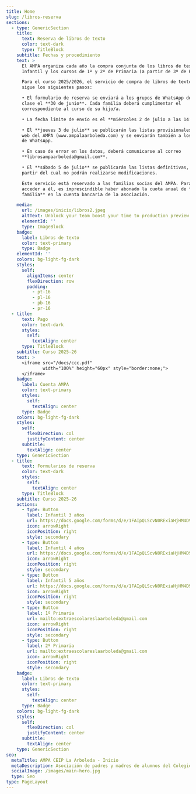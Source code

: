 ```yaml
---
title: Home
slug: /libros-reserva
sections:
  - type: GenericSection
    title:
      text: Reserva de libros de texto
      color: text-dark
      type: TitleBlock
    subtitle: Fechas y procedimiento
    text: >
      El AMPA organiza cada año la compra conjunta de los libros de texto para
      Infantil y los cursos de 1º y 2º de Primaria (a partir de 3º de Primaria, los alumnos participan en el programa de banco de libros gestionado por el propio colegio). De esta manera, el AMPA facilita a las familias la adquisición del material, garantizando que los libros correspondan exactamente con los solicitados por el colegio y obteniendo mejores condiciones en el proceso de compra.

      Para el curso 2025/2026, el servicio de compra de libros de texto del AMPA
      sigue los siguientes pasos:

      • El formulario de reserva se enviará a los grupos de WhatsApp de cada
      clase el **30 de junio**. Cada familia deberá cumplimentar el
      correspondiente al curso de su hijo/a.  

      • La fecha límite de envío es el **miércoles 2 de julio a las 14:00 h**.  

      • El **jueves 3 de julio** se publicarán las listas provisionales en la
      web del AMPA (www.ampalaarboleda.com) y se enviarán también a los grupos
      de WhatsApp.  

      • En caso de error en los datos, deberá comunicarse al correo
      **librosampaarboleda@gmail.com**.  

      • El **sábado 5 de julio** se publicarán las listas definitivas, momento a
      partir del cual no podrán realizarse modificaciones.  

      Este servicio está reservado a las familias socias del AMPA. Para poder
      acceder a él, es imprescindible haber abonado la cuota anual de **25 € por
      familia** en la cuenta bancaria de la asociación.

    media:
      url: /images/inicio/libros2.jpeg
      altText: Unblock your team boost your time to production preview
      elementId: ''
      type: ImageBlock
    badge:
      label: Libros de texto
      color: text-primary
      type: Badge
    elementId: ''
    colors: bg-light-fg-dark
    styles:
      self:
        alignItems: center
        flexDirection: row
        padding:
          - pt-16
          - pl-16
          - pb-16
          - pr-16
  - title:
      text: Pago
      color: text-dark
      styles:
        self:
          textAlign: center
      type: TitleBlock
    subtitle: Curso 2025-26
    text: >
      <iframe src="/docs/ccc.pdf"
              width="100%" height="60px" style="border:none;">
      </iframe>
    badge:
      label: Cuenta AMPA
      color: text-primary
      styles:
        self:
          textAlign: center
      type: Badge
    colors: bg-light-fg-dark
    styles:
      self:
        flexDirection: col
        justifyContent: center
      subtitle:
        textAlign: center
    type: GenericSection          
  - title:
      text: Formularios de reserva
      color: text-dark
      styles:
        self:
          textAlign: center
      type: TitleBlock
    subtitle: Curso 2025-26
    actions:
      - type: Button
        label: Infantil 3 años
        url: https://docs.google.com/forms/d/e/1FAIpQLScvN0RExiaHjHM4D9gORLKH0MstkaSu5vGu6staQcKeubMbjw/viewform?usp=sf_link
        icon: arrowRight
        iconPosition: right
        style: secondary
      - type: Button
        label: Infantil 4 años
        url: https://docs.google.com/forms/d/e/1FAIpQLScvN0RExiaHjHM4D9gORLKH0MstkaSu5vGu6staQcKeubMbjw/viewform?usp=sf_link
        icon: arrowRight
        iconPosition: right
        style: secondary
      - type: Button
        label: Infantil 5 años
        url: https://docs.google.com/forms/d/e/1FAIpQLScvN0RExiaHjHM4D9gORLKH0MstkaSu5vGu6staQcKeubMbjw/viewform?usp=sf_link
        icon: arrowRight
        iconPosition: right
        style: secondary
      - type: Button
        label: 1º Primaria
        url: mailto:extraescolareslaarboleda@gmail.com
        icon: arrowRight
        iconPosition: right
        style: secondary
      - type: Button
        label: 2º Primaria
        url: mailto:extraescolareslaarboleda@gmail.com
        icon: arrowRight
        iconPosition: right
        style: secondary
    badge:
      label: Libros de texto
      color: text-primary
      styles:
        self:
          textAlign: center
      type: Badge
    colors: bg-light-fg-dark
    styles:
      self:
        flexDirection: col
        justifyContent: center
      subtitle:
        textAlign: center
    type: GenericSection
seo:
  metaTitle: AMPA CEIP La Arboleda - Inicio
  metaDescription: Asociación de padres y madres de alumnos del Colegio La Arboleda (Santiago y Zaraiche, Murcia).
  socialImage: /images/main-hero.jpg
  type: Seo
type: PageLayout
---
```

